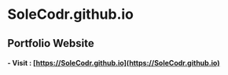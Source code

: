 # SoleCodr.github.io

## Portfolio Website

#### - Visit :  [https://SoleCodr.github.io](https://SoleCodr.github.io)
